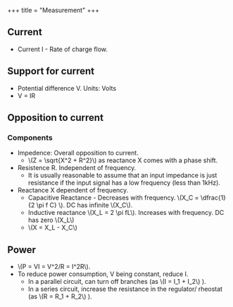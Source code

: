 +++
title = "Measurement"
+++

## Current
- Current I - Rate of charge flow. 

## Support for current
- Potential difference V. Units: Volts
- V = IR

## Opposition to current
### Components
- Impedence: Overall opposition to current.
  - \\(Z = \sqrt{X^2 + R^2}\\) as reactance X comes with a phase shift.
- Resistence R. Independent of frequency. 
    - It is usually reasonable to assume that an input impedance is just resistance if the input signal has a low frequency (less than 1kHz).
- Reactance X dependent of frequency. 
  - Capacitive Reactance - Decreases with frequency. \\(X_C = \dfrac{1}{2 \pi f C} \\). DC has infinite \\(X_C\\).
  - Inductive reactance \\(X_L = 2 \pi fL\\). Increases with frequency. DC has zero  \\(X_L\\)
  - \\(X = X_L - X_C\\)

## Power
- \\(P = VI = V^2/R = I^2R\\). 
- To reduce power consumption, V being constant, reduce I.
  - In a parallel circuit, can turn off branches (as \\(I = I_1 + I_2\\) ).
  - In a series circuit, increase the resistance in the regulator/ rheostat (as \\(R = R_1 + R_2\\) ).